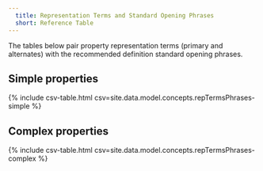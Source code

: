 ```yaml
---
  title: Representation Terms and Standard Opening Phrases
  short: Reference Table
---
```


The tables below pair property representation terms (primary and alternates) with the recommended definition standard opening phrases.

## Simple properties

{% include csv-table.html csv=site.data.model.concepts.repTermsPhrases-simple %}

## Complex properties

{% include csv-table.html csv=site.data.model.concepts.repTermsPhrases-complex %}
